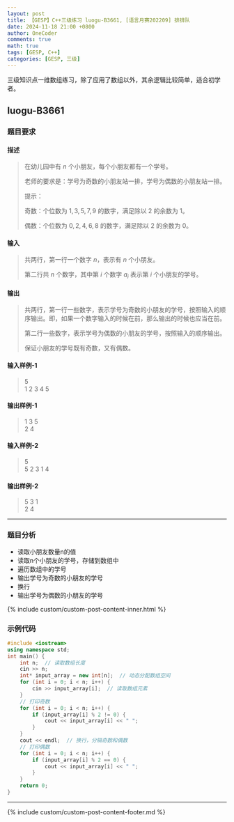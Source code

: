 ```yaml
---
layout: post
title: 【GESP】C++三级练习 luogu-B3661, [语言月赛202209] 排排队
date: 2024-11-18 21:00 +0800
author: OneCoder
comments: true
math: true
tags: [GESP, C++]
categories: [GESP, 三级]
---
```

三级知识点一维数组练习，除了应用了数组以外，其余逻辑比较简单，适合初学者。

<!--more-->

## luogu-B3661

### 题目要求

#### 描述

>在幼儿园中有 $n$ 个小朋友，每个小朋友都有一个学号。
>
>老师的要求是：学号为奇数的小朋友站一排，学号为偶数的小朋友站一排。
>
>提示：
>
>奇数：个位数为 $1, 3, 5, 7, 9$ 的数字，满足除以 $2$ 的余数为 $1$。
>
>偶数：个位数为 $0, 2, 4, 6, 8$ 的数字，满足除以 $2$ 的余数为 $0$。

#### 输入

>共两行，第一行一个数字 $n$，表示有 $n$ 个小朋友。
>
>第二行共 $n$ 个数字，其中第 $i$ 个数字 $a_i$ 表示第 $i$ 个小朋友的学号。

#### 输出

>共两行，第一行一些数字，表示学号为奇数的小朋友的学号，按照输入的顺序输出。即，如果一个数字输入的时候在前，那么输出的时候也应当在前。
>
>第二行一些数字，表示学号为偶数的小朋友的学号，按照输入的顺序输出。
>
>保证小朋友的学号既有奇数，又有偶数。

#### 输入样例-1

>5  
>1 2 3 4 5

#### 输出样例-1

>1 3 5  
>2 4

#### 输入样例-2

>5  
>5 2 3 1 4

#### 输出样例-2

>5 3 1  
>2 4

---

### 题目分析

- 读取小朋友数量n的值
- 读取n个小朋友的学号，存储到数组中
- 遍历数组中的学号
- 输出学号为奇数的小朋友的学号
- 换行
- 输出学号为偶数的小朋友的学号

{% include custom/custom-post-content-inner.html %}

### 示例代码

```cpp
#include <iostream>
using namespace std;
int main() {
    int n;  // 读取数组长度
    cin >> n;
    int* input_array = new int[n];  // 动态分配数组空间
    for (int i = 0; i < n; i++) {
        cin >> input_array[i];  // 读取数组元素
    }
    // 打印奇数
    for (int i = 0; i < n; i++) {
        if (input_array[i] % 2 != 0) {
            cout << input_array[i] << " ";
        }
    }
    cout << endl;  // 换行，分隔奇数和偶数
    // 打印偶数
    for (int i = 0; i < n; i++) {
        if (input_array[i] % 2 == 0) {
            cout << input_array[i] << " ";
        }
    }
    return 0;
}
```

---

{% include custom/custom-post-content-footer.md %}
